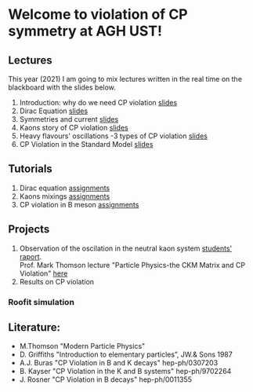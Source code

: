 # Welcome to violation of CP symmetry at AGH UST!

## Lectures
This year (2021) I am going to mix lectures written in the real time on the blackboard with the slides below. 
1. Introduction: why do we need CP violation [slides](/FILES/Introduction_L1.pdf) 
2. Dirac Equation [slides](/FILES/Dirac_equation_L2.pdf) 
3. Symmetries and current [slides](/FILES/cpv_symmetries_currents.pdf)
4. Kaons story of CP violation [slides](/FILES/CPV_kaons_story.pdf)
5. Heavy flavours' oscillations -3 types of CP violation [slides](/FILES/CPV_3Types.pdf) 
6. CP Violation in the Standard Model [slides](/FILES/CPV_SM.pdf)
 

## Tutorials
1. Dirac equation [assignments](FILES/CPV_tutorial_1.pdf)
2. Kaons mixings [assignments](FILES/CPV_tutorial_2.pdf)
3. CP violation in B meson [assignments](FILES/CPV_tutorial_3.pdf)

## Projects 
1. Observation of the oscilation in the neutral kaon system [students' raport](/FILES/K0_oscillations.pdf). <br>
Prof. Mark Thomson lecture "Particle Physics-the CKM Matrix and CP Violation" [here](/FILES/Handout_12_2011.pdf)
2. Results on CP violation

### Roofit simulation 

## Literature:
- M.Thomson "Modern Particle Physics" 
- D. Griffiths "Introduction to elementary particles”, JW.& Sons 1987
- A.J. Buras "CP Violation in B and K decays" hep-ph/0307203
- B. Kayser "CP Violation in the K and B systems" hep-ph/9702264
- J. Rosner "CP Violation in B decays" hep-ph/0011355


